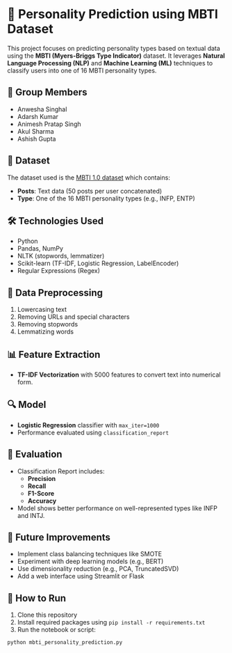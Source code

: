 # 🧠 Personality Prediction using MBTI Dataset

This project focuses on predicting personality types based on textual data using the **MBTI (Myers-Briggs Type Indicator)** dataset. It leverages **Natural Language Processing (NLP)** and **Machine Learning (ML)** techniques to classify users into one of 16 MBTI personality types.
## 👥 Group Members
- Anwesha Singhal
- Adarsh Kumar  
- Animesh Pratap Singh  
- Akul Sharma
- Ashish Gupta

## 📁 Dataset
The dataset used is the [MBTI 1.0 dataset](https://www.kaggle.com/datasnaek/mbti-type) which contains:
- **Posts**: Text data (50 posts per user concatenated)
- **Type**: One of the 16 MBTI personality types (e.g., INFP, ENTP)

## 🛠️ Technologies Used
- Python
- Pandas, NumPy
- NLTK (stopwords, lemmatizer)
- Scikit-learn (TF-IDF, Logistic Regression, LabelEncoder)
- Regular Expressions (Regex)

## 🧹 Data Preprocessing
1. Lowercasing text
2. Removing URLs and special characters
3. Removing stopwords
4. Lemmatizing words

## 📊 Feature Extraction
- **TF-IDF Vectorization** with 5000 features to convert text into numerical form.

## 🔍 Model
- **Logistic Regression** classifier with `max_iter=1000`
- Performance evaluated using `classification_report`

## 🧪 Evaluation
- Classification Report includes:
  - **Precision**
  - **Recall**
  - **F1-Score**
  - **Accuracy**
- Model shows better performance on well-represented types like INFP and INTJ.

## 🔁 Future Improvements
- Implement class balancing techniques like SMOTE
- Experiment with deep learning models (e.g., BERT)
- Use dimensionality reduction (e.g., PCA, TruncatedSVD)
- Add a web interface using Streamlit or Flask

## 📎 How to Run
1. Clone this repository
2. Install required packages using `pip install -r requirements.txt`
3. Run the notebook or script:
```bash
python mbti_personality_prediction.py
